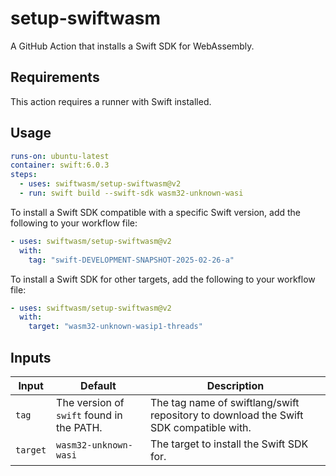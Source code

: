 # setup-swiftwasm

A GitHub Action that installs a Swift SDK for WebAssembly.

## Requirements

This action requires a runner with Swift installed.

## Usage

```yaml
runs-on: ubuntu-latest
container: swift:6.0.3
steps:
  - uses: swiftwasm/setup-swiftwasm@v2
  - run: swift build --swift-sdk wasm32-unknown-wasi
```

To install a Swift SDK compatible with a specific Swift version, add the following to your workflow file:

```yaml
- uses: swiftwasm/setup-swiftwasm@v2
  with:
    tag: "swift-DEVELOPMENT-SNAPSHOT-2025-02-26-a"
```

To install a Swift SDK for other targets, add the following to your workflow file:

```yaml
- uses: swiftwasm/setup-swiftwasm@v2
  with:
    target: "wasm32-unknown-wasip1-threads"
```

## Inputs

| Input | Default | Description |
|-------|---------|-------------|
| `tag` | The version of `swift` found in the PATH. | The tag name of swiftlang/swift repository to download the Swift SDK compatible with. |
| `target` | `wasm32-unknown-wasi` | The target to install the Swift SDK for. |
